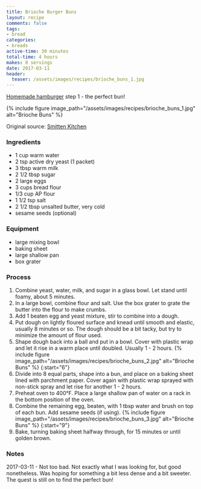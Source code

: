 ```yaml
---
title: Brioche Burger Buns
layout: recipe
comments: false
tags:
- bread
categories:
- breads
active-time: 30 minutes
total-time: 4 hours
makes: 8 servings
date: 2017-03-11
header:
  teaser: /assets/images/recipes/brioche_buns_1.jpg
---
```

[Homemade hamburger](/blog/homemade-hamburgers/) step 1 - the perfect bun!

<!--more-->

{% include figure image_path="/assets/images/recipes/brioche_buns_1.jpg" alt="Brioche Buns" %}

Original source: [Smitten Kitchen](https://smittenkitchen.com/2009/07/light-brioche-burger-buns/)

### Ingredients
+ 1 cup warm water
+ 2 tsp active dry yeast (1 packet)
+ 3 tbsp warm milk
+ 2 1/2 tbsp sugar
+ 2 large eggs
+ 3 cups bread flour
+ 1/3 cup AP flour
+ 1 1/2 tsp salt
+ 2 1/2 tbsp unsalted butter, very cold
+ sesame seeds (optional)

### Equipment
+ large mixing bowl
+ baking sheet
+ large shallow pan
+ box grater

### Process
1. Combine yeast, water, milk, and sugar in a glass bowl. Let stand until foamy, about 5 minutes.
2. In a large bowl, combine flour and salt. Use the box grater to grate the butter into the flour to make crumbs.
3. Add 1 beaten egg and yeast mixture, stir to combine into a dough.
4. Put dough on lightly floured surface and knead until smooth and elastic, usually 8 minutes or so. The dough should be a bit tacky, but try to minimize the amount of flour used.
5. Shape dough back into a ball and put in a bowl. Cover with plastic wrap and let it rise in a warm place until doubled. Usually 1 - 2 hours.
{% include figure image_path="/assets/images/recipes/brioche_buns_2.jpg" alt="Brioche Buns" %}
{:start="6"}
6. Divide into 8 equal parts, shape into a bun, and place on a baking sheet lined with parchment paper. Cover again with plastic wrap sprayed with non-stick spray and let rise for another 1 - 2 hours.
7. Preheat oven to 400&deg;F. Place a large shallow pan of water on a rack in the bottom position of the oven.
8. Combine the remaining egg, beaten, with 1 tbsp water and brush on top of each bun. Add sesame seeds (if using).
{% include figure image_path="/assets/images/recipes/brioche_buns_3.jpg" alt="Brioche Buns" %}
{:start="9"}
9. Bake, turning baking sheet halfway through, for 15 minutes or until golden brown.

### Notes
2017-03-11 - Not too bad. Not exactly what I was looking for, but good nonetheless. Was hoping for something a bit less dense and a bit sweeter. The quest is still on to find the perfect bun!
